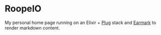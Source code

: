 # RoopeIO

My personal home page running on an Elixir + [Plug](https://hex.pm/packages/plug) stack and [Earmark](https://hex.pm/packages/earmark) to render markdown content.
